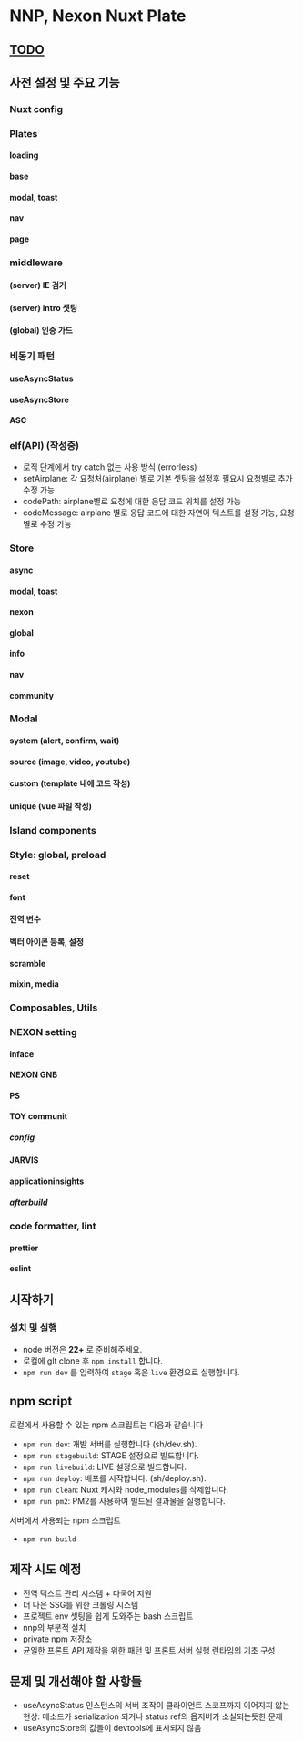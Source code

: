 # NNP, Nexon Nuxt Plate

## [TODO](https://gitlab.nexon.com/PublishingRPG_Web/nnp/-/wikis/%ED%95%A0%EC%9D%BC)

## 사전 설정 및 주요 기능

### Nuxt config

### Plates

#### loading

#### base

#### modal, toast

#### nav

#### page

### middleware

#### (server) IE 검거

#### (server) intro 셋팅

#### (global) 인증 가드

### 비동기 패턴

#### useAsyncStatus

#### useAsyncStore

#### ASC

### elf(API) (작성중)

-   로직 단계에서 try catch 없는 사용 방식 (errorless)
-   setAirplane: 각 요청처(airplane) 별로 기본 셋팅을 설정후 필요시 요청별로 추가 수정 가능
-   codePath: airplane별로 요청에 대한 응답 코드 위치를 설정 가능
-   codeMessage: airplane 별로 응답 코드에 대한 자연어 텍스트를 설정 가능, 요청 별로 수정 가능

### Store

#### async

#### modal, toast

#### nexon

#### global

#### info

#### nav

#### community

### Modal

#### system (alert, confirm, wait)

#### source (image, video, youtube)

#### custom (template 내에 코드 작성)

#### unique (vue 파일 작성)

### Island components

### Style: global, preload

#### reset

#### font

#### 전역 변수

#### 벡터 아이콘 등록, 설정

#### scramble

#### mixin, media

### Composables, Utils

### NEXON setting

#### inface

#### NEXON GNB

#### PS

#### TOY communit

##### config

#### JARVIS

#### applicationinsights

##### afterbuild

### code formatter, lint

#### prettier

#### eslint

## 시작하기

### 설치 및 실행

-   node 버전은 **22+** 로 준비해주세요.
-   로컬에 glt clone 후 `npm install` 합니다.
-   `npm run dev` 를 입력하여 `stage` 혹은 `live` 환경으로 실행합니다.

## npm script

로컬에서 사용할 수 있는 npm 스크립트는 다음과 같습니다

-   `npm run dev`: 개발 서버를 실행합니다 (sh/dev.sh).
-   `npm run stagebuild`: STAGE 설정으로 빌드합니다.
-   `npm run livebuild`: LIVE 설정으로 빌드합니다.
-   `npm run deploy`: 배포를 시작합니다. (sh/deploy.sh).
-   `npm run clean`: Nuxt 캐시와 node_modules를 삭제합니다.
-   `npm run pm2`: PM2를 사용하여 빌드된 결과물을 실행합니다.

서버에서 사용되는 npm 스크립트

-   `npm run build`

## 제작 시도 예정

-   전역 텍스트 관리 시스템 + 다국어 지원
-   더 나은 SSG를 위한 크롤링 시스템
-   프로젝트 env 셋팅을 쉽게 도와주는 bash 스크립트
-   nnp의 부분적 설치
-   private npm 저장소
-   균일한 프론트 API 제작을 위한 패턴 및 프론트 서버 실행 런타임의 기초 구성

## 문제 및 개선해야 할 사항들

-   useAsyncStatus 인스턴스의 서버 조작이 클라이언트 스코프까지 이어지지 않는 현상: 메소드가 serialization 되거나 status ref의 옵저버가 소실되는듯한 문제
-   useAsyncStore의 값들이 devtools에 표시되지 않음
